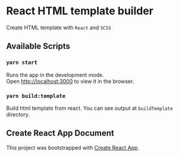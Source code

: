 # React HTML template builder

Create HTML template with `React` and `SCSS`

## Available Scripts

### `yarn start`

Runs the app in the development mode.<br />
Open [http://localhost:3000](http://localhost:3000) to view it in the browser.

### `yarn build:template`

Build html template from react.
You can see output at `buildTemplate` directory.

## Create React App Document
This project was bootstrapped with [Create React App](https://github.com/facebook/create-react-app).
